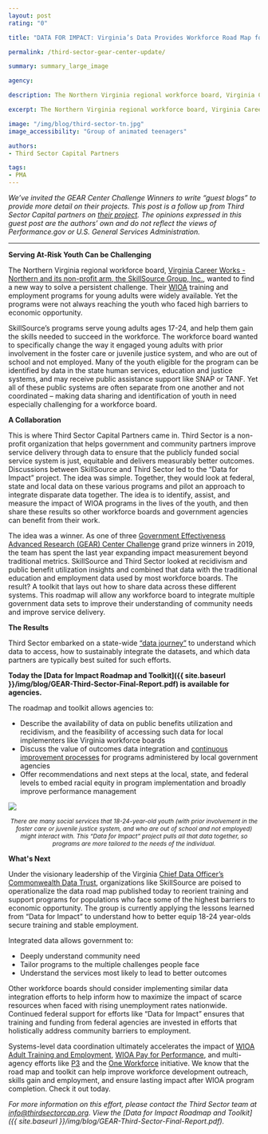 ```yaml
---
layout: post
rating: "0"

title: "DATA FOR IMPACT: Virginia’s Data Provides Workforce Road Map for Youth"

permalink: /third-sector-gear-center-update/

summary: summary_large_image

agency:

description: The Northern Virginia regional workforce board, Virginia Career Works - Northern and its non-profit arm, the SkillSource Group, Inc., wanted to find a new way to solve a persistent challenge. Their WIOA training and employment programs for young adults were widely available.

excerpt: The Northern Virginia regional workforce board, Virginia Career Works - Northern and its non-profit arm, the SkillSource Group, Inc., wanted to find a new way to solve a persistent challenge. Their WIOA training and employment programs for young adults were widely available.

image: "/img/blog/third-sector-tn.jpg"
image_accessibility: "Group of animated teenagers"

authors:
- Third Sector Capital Partners

tags:
- PMA
---
```


*We’ve invited the GEAR Center Challenge Winners to write “guest blogs” to provide more detail on their projects. This post is a follow up from Third Sector Capital partners on [their project](https://www.performance.gov/GEAR-Center-challenge-winner-third-sector-post/). The opinions expressed in this guest post are the authors’ own and do not reflect the views of Performance.gov or U.S. General Services Administration.*

<hr>

**Serving At-Risk Youth Can be Challenging**

The Northern Virginia regional workforce board, [Virginia Career Works - Northern and its non-profit arm, the SkillSource Group, Inc.](https://vcwnorthern.com/about/), wanted to find a new way to solve a persistent challenge. Their [WIOA](https://www.dol.gov/agencies/eta/wioa/about#:~:text=WIOA%20brings%20together%2C%20in%20strategic,formula%20grants%20to%20states%3B%20and) training and employment programs for young adults were widely available. Yet the programs were not always reaching the youth who faced high barriers to economic opportunity.

SkillSource’s programs serve young adults ages 17-24, and help them gain the skills needed to succeed in the workforce. The workforce board wanted to specifically change the way it engaged young adults with prior involvement in the foster care or juvenile justice system, and who are out of school and not employed.  Many of the youth eligible for the program can be identified by data in the state human services, education and justice systems, and may receive public assistance support like SNAP or TANF. Yet all of these public systems are often separate from one another and not coordinated – making data sharing and identification of youth in need especially challenging for a workforce board.

**A Collaboration**

This is where Third Sector Capital Partners came in. Third Sector is a non-profit organization that helps government and community partners improve service delivery through data to ensure that the publicly funded social service system is just, equitable and delivers measurably better outcomes.  Discussions between SkillSource and Third Sector led to the “Data for Impact” project. The idea was simple. Together, they would look at federal, state and local data on these various programs and pilot an approach to integrate disparate data together. The idea is to identify, assist, and measure the impact of WIOA programs in the lives of the youth, and then share these results so other workforce boards and government agencies can benefit from their work.

The idea was a winner. As one of three [Government Effectiveness Advanced Research (GEAR) Center Challenge](https://www.performance.gov/GEARcenter/) grand prize winners in 2019, the team has spent the last year expanding impact measurement beyond traditional metrics. SkillSource and Third Sector looked at recidivism and public benefit utilization insights and combined that data with the traditional education and employment data used by most workforce boards. The result? A toolkit that lays out how to share data across these different systems. This roadmap will allow any workforce board to integrate multiple government data sets to improve their understanding of community needs and improve service delivery.

**The Results**

Third Sector embarked on a state-wide [“data journey”](https://www.performance.gov/GEAR-Center-challenge-winner-third-sector-post/) to understand which data to access, how to sustainably integrate the datasets, and which data partners are typically best suited for such efforts.

**Today the [Data for Impact Roadmap and Toolkit]({{ site.baseurl }}/img/blog/GEAR-Third-Sector-Final-Report.pdf) is available for agencies.**

The roadmap and toolkit allows agencies to:

- Describe the availability of data on public benefits utilization and recidivism, and the feasibility of accessing such data for local implementers like Virginia workforce boards
- Discuss the value of outcomes data integration and [continuous improvement processes](https://www.thirdsectorcap.org/blog/principles-for-continuous-improvement-collaborative-data-driven-conversations/) for programs administered by local government agencies
- Offer recommendations and next steps at the local, state, and federal levels to embed racial equity in program implementation and broadly improve performance management

<a href="{{ site.baseurl }}/img/blog/data-for-impact.png"><img src="{{ site.baseurl }}/img/blog/data-for-impact.png"></a> <center><i style="font-size: 12px;">There are many social services that 18-24-year-old youth (with prior involvement in the foster care or juvenile justice system, and who are out of school and not employed) might interact with. This “Data for Impact” project pulls all that data together, so programs are more tailored to the needs of the individual.</i></center>

**What's Next**

Under the visionary leadership of the Virginia [Chief Data Officer’s Commonwealth Data Trust](https://www.cdo.virginia.gov/resources/), organizations like SkillSource are poised to operationalize the data road map published today to reorient training and support programs for populations who face some of the highest barriers to economic opportunity. The group is currently applying the lessons learned from “Data for Impact” to understand how to better equip 18-24 year-olds secure training and stable employment.  

Integrated data allows government to:
- Deeply understand community need
- Tailor programs to the multiple challenges people face
- Understand the services most likely to lead to better outcomes

Other workforce boards should consider implementing similar data integration efforts to help inform how to maximize the impact of scarce resources when faced with rising unemployment rates nationwide. Continued federal support for efforts like “Data for Impact” ensures that training and funding from federal agencies are invested in efforts that holistically address community barriers to employment.

Systems-level data coordination ultimately accelerates the impact of [WIOA Adult Training and Employment](https://www.dol.gov/agencies/eta/performance/tegls), [WIOA Pay for Performance](https://wdr.doleta.gov/directives/corr_doc.cfm?DOCN=5237), and multi-agency efforts like [P3](https://youth.gov/youth-topics/reconnecting-youth/performance-partnership-pilots) and the [One Workforce](https://www.dol.gov/newsroom/releases/osec/osec20201102-0) initiative. We know that the road map and toolkit can help improve workforce development outreach, skills gain and employment, and ensure lasting impact after WIOA program completion. Check it out today.

*For more information on this effort, please contact the Third Sector team at info@thirdsectorcap.org. View the [Data for Impact Roadmap and Toolkit]({{ site.baseurl }}/img/blog/GEAR-Third-Sector-Final-Report.pdf).*
